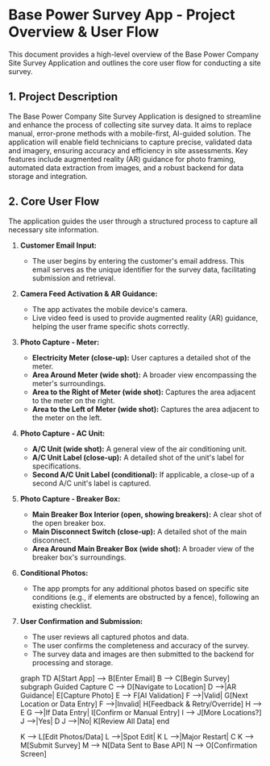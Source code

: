 # Base Power Survey App - Project Overview & User Flow

This document provides a high-level overview of the Base Power Company Site Survey Application and outlines the core user flow for conducting a site survey.

## 1. Project Description

The Base Power Company Site Survey Application is designed to streamline and enhance the process of collecting site survey data. It aims to replace manual, error-prone methods with a mobile-first, AI-guided solution. The application will enable field technicians to capture precise, validated data and imagery, ensuring accuracy and efficiency in site assessments. Key features include augmented reality (AR) guidance for photo framing, automated data extraction from images, and a robust backend for data storage and integration.

## 2. Core User Flow

The application guides the user through a structured process to capture all necessary site information.

1.  **Customer Email Input:**
    * The user begins by entering the customer's email address. This email serves as the unique identifier for the survey data, facilitating submission and retrieval.

2.  **Camera Feed Activation & AR Guidance:**
    * The app activates the mobile device's camera.
    * Live video feed is used to provide augmented reality (AR) guidance, helping the user frame specific shots correctly.

3.  **Photo Capture - Meter:**
    * **Electricity Meter (close-up):** User captures a detailed shot of the meter.
    * **Area Around Meter (wide shot):** A broader view encompassing the meter's surroundings.
    * **Area to the Right of Meter (wide shot):** Captures the area adjacent to the meter on the right.
    * **Area to the Left of Meter (wide shot):** Captures the area adjacent to the meter on the left.

4.  **Photo Capture - AC Unit:**
    * **A/C Unit (wide shot):** A general view of the air conditioning unit.
    * **A/C Unit Label (close-up):** A detailed shot of the unit's label for specifications.
    * **Second A/C Unit Label (conditional):** If applicable, a close-up of a second A/C unit's label is captured.

5.  **Photo Capture - Breaker Box:**
    * **Main Breaker Box Interior (open, showing breakers):** A clear shot of the open breaker box.
    * **Main Disconnect Switch (close-up):** A detailed shot of the main disconnect.
    * **Area Around Main Breaker Box (wide shot):** A broader view of the breaker box's surroundings.

6.  **Conditional Photos:**
    * The app prompts for any additional photos based on specific site conditions (e.g., if elements are obstructed by a fence), following an existing checklist.

7.  **User Confirmation and Submission:**
    * The user reviews all captured photos and data.
    * The user confirms the completeness and accuracy of the survey.
    * The survey data and images are then submitted to the backend for processing and storage.

    graph TD
    A[Start App] --> B[Enter Email]
    B --> C[Begin Survey]
    subgraph Guided Capture
        C --> D[Navigate to Location]
        D -->|AR Guidance| E[Capture Photo]
        E --> F[AI Validation]
        F -->|Valid| G[Next Location or Data Entry]
        F -->|Invalid| H[Feedback & Retry/Override]
        H --> E
        G -->|If Data Entry| I[Confirm or Manual Entry]
        I --> J[More Locations?]
        J -->|Yes| D
        J -->|No| K[Review All Data]
    end
    
    K --> L[Edit Photos/Data]
    L -->|Spot Edit| K
    L -->|Major Restart| C
    K --> M[Submit Survey]
    M --> N[Data Sent to Base API]
    N --> O[Confirmation Screen]
